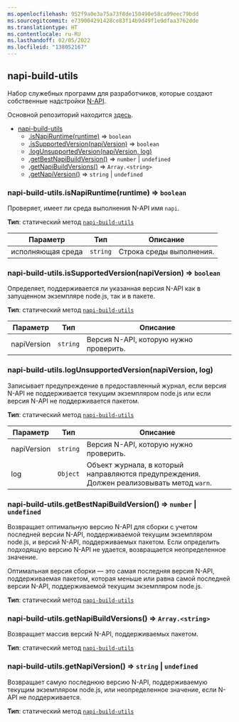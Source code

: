 ```yaml
---
ms.openlocfilehash: 952f9a0e3a75a73f8de150490e58ca99eec79bdd
ms.sourcegitcommit: e739004291428ce83f14b9d49f1e9dfaa3762dde
ms.translationtype: HT
ms.contentlocale: ru-RU
ms.lasthandoff: 02/05/2022
ms.locfileid: "138052167"
---
```

<a name="module_napi-build-utils"></a>

## <a name="napi-build-utils"></a>napi-build-utils
Набор служебных программ для разработчиков, которые создают собственные надстройки [N-API](https://nodejs.org/api/n-api.html#n_api_n_api).

Основной репозиторий находится [здесь](https://github.com/inspiredware/napi-build-utils#napi-build-utils).


* [napi-build-utils](#module_napi-build-utils)
    * [.isNapiRuntime(runtime)](#module_napi-build-utils.isNapiRuntime) ⇒ <code>boolean</code>
    * [.isSupportedVersion(napiVersion)](#module_napi-build-utils.isSupportedVersion) ⇒ <code>boolean</code>
    * [.logUnsupportedVersion(napiVersion, log)](#module_napi-build-utils.logUnsupportedVersion)
    * [.getBestNapiBuildVersion()](#module_napi-build-utils.getBestNapiBuildVersion) ⇒ <code>number</code> \| <code>undefined</code>
    * [.getNapiBuildVersions()](#module_napi-build-utils.getNapiBuildVersions) ⇒ <code>Array.&lt;string&gt;</code>
    * [.getNapiVersion()](#module_napi-build-utils.getNapiVersion) ⇒ <code>string</code> \| <code>undefined</code>

<a name="module_napi-build-utils.isNapiRuntime"></a>

### <a name="napi-build-utilsisnapiruntimeruntime--codebooleancode"></a>napi-build-utils.isNapiRuntime(runtime) ⇒ <code>boolean</code>
Проверяет, имеет ли среда выполнения N-API имя `napi`.

**Тип**: статический метод [<code>napi-build-utils</code>](#module_napi-build-utils)  

| Параметр | Тип | Описание |
| --- | --- | --- |
| исполняющая среда | <code>string</code> | Строка среды выполнения. |

<a name="module_napi-build-utils.isSupportedVersion"></a>

### <a name="napi-build-utilsissupportedversionnapiversion--codebooleancode"></a>napi-build-utils.isSupportedVersion(napiVersion) ⇒ <code>boolean</code>
Определяет, поддерживается ли указанная версия N-API как в запущенном экземпляре node.js, так и в пакете.

**Тип**: статический метод [<code>napi-build-utils</code>](#module_napi-build-utils)  

| Параметр | Тип | Описание |
| --- | --- | --- |
| napiVersion | <code>string</code> | Версия N-API, которую нужно проверить. |

<a name="module_napi-build-utils.logUnsupportedVersion"></a>

### <a name="napi-build-utilslogunsupportedversionnapiversion-log"></a>napi-build-utils.logUnsupportedVersion(napiVersion, log)
Записывает предупреждение в предоставленный журнал, если версия N-API не поддерживается текущим экземпляром node.js или если версия N-API не поддерживается пакетом.

**Тип**: статический метод [<code>napi-build-utils</code>](#module_napi-build-utils)  

| Параметр | Тип | Описание |
| --- | --- | --- |
| napiVersion | <code>string</code> | Версия N-API, которую нужно проверить. |
| log | <code>Object</code> | Объект журнала, в который направляются предупреждения. Должен реализовывать метод `warn`. |

<a name="module_napi-build-utils.getBestNapiBuildVersion"></a>

### <a name="napi-build-utilsgetbestnapibuildversion--codenumbercode--codeundefinedcode"></a>napi-build-utils.getBestNapiBuildVersion() ⇒ <code>number</code> \| <code>undefined</code>
Возвращает оптимальную версию N-API для сборки с учетом последней версии N-API, поддерживаемой текущим экземпляром node.js, и версий N-API, поддерживаемых пакетом. Если определить подходящую версию N-API не удается, возвращается неопределенное значение.

Оптимальная версия сборки — это самая последняя версия N-API, поддерживаемая пакетом, которая меньше или равна самой последней версии N-API, поддерживаемой текущим экземпляром node.js.

**Тип**: статический метод [<code>napi-build-utils</code>](#module_napi-build-utils)  
<a name="module_napi-build-utils.getNapiBuildVersions"></a>

### <a name="napi-build-utilsgetnapibuildversions--codearrayltstringgtcode"></a>napi-build-utils.getNapiBuildVersions() ⇒ <code>Array.&lt;string&gt;</code>
Возвращает массив версий N-API, поддерживаемых пакетом.

**Тип**: статический метод [<code>napi-build-utils</code>](#module_napi-build-utils)  
<a name="module_napi-build-utils.getNapiVersion"></a>

### <a name="napi-build-utilsgetnapiversion--codestringcode--codeundefinedcode"></a>napi-build-utils.getNapiVersion() ⇒ <code>string</code> \| <code>undefined</code>
Возвращает самую последнюю версию N-API, поддерживаемую текущим экземпляром node.js, или неопределенное значение, если N-API не поддерживается.

**Тип**: статический метод [<code>napi-build-utils</code>](#module_napi-build-utils)  
